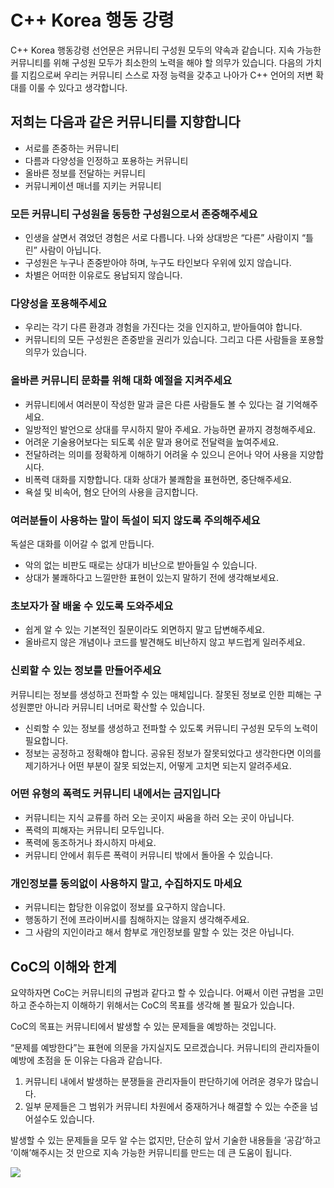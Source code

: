 # C++ Korea 행동 강령

C++ Korea 행동강령 선언문은 커뮤니티 구성원 모두의 약속과 같습니다.
지속 가능한 커뮤니티를 위해 구성원 모두가 최소한의 노력을 해야 할 의무가 있습니다.
다음의 가치를 지킴으로써 우리는 커뮤니티 스스로 자정 능력을 갖추고 나아가 C++ 언어의 저변 확대를 이룰 수 있다고 생각합니다.

## 저희는 다음과 같은 커뮤니티를 지향합니다

- 서로를 존중하는 커뮤니티
- 다름과 다양성을 인정하고 포용하는 커뮤니티
- 올바른 정보를 전달하는 커뮤니티
- 커뮤니케이션 매너를 지키는 커뮤니티

### 모든 커뮤니티 구성원을 동등한 구성원으로서 존중해주세요

- 인생을 살면서 겪었던 경험은 서로 다릅니다. 나와 상대방은 “다른” 사람이지 “틀린” 사람이 아닙니다.
- 구성원은 누구나 존중받아야 하며, 누구도 타인보다 우위에 있지 않습니다.
- 차별은 어떠한 이유로도 용납되지 않습니다.

### 다양성을 포용해주세요

- 우리는 각기 다른 환경과 경험을 가진다는 것을 인지하고, 받아들여야 합니다.
- 커뮤니티의 모든 구성원은 존중받을 권리가 있습니다. 그리고 다른 사람들을 포용할 의무가 있습니다.

### 올바른 커뮤니티 문화를 위해 대화 예절을 지켜주세요

- 커뮤니티에서 여러분이 작성한 말과 글은 다른 사람들도 볼 수 있다는 걸 기억해주세요.
- 일방적인 발언으로 상대를 무시하지 말아 주세요. 가능하면 끝까지 경청해주세요.
- 어려운 기술용어보다는 되도록 쉬운 말과 용어로 전달력을 높여주세요.
- 전달하려는 의미를 정확하게 이해하기 어려울 수 있으니 은어나 약어 사용을 지양합시다.
- 비폭력 대화를 지향합니다. 대화 상대가 불쾌함을 표현하면, 중단해주세요.
- 욕설 및 비속어, 혐오 단어의 사용을 금지합니다.

### 여러분들이 사용하는 말이 독설이 되지 않도록 주의해주세요

독설은 대화를 이어갈 수 없게 만듭니다.

- 악의 없는 비판도 때로는 상대가 비난으로 받아들일 수 있습니다.
- 상대가 불쾌하다고 느낄만한 표현이 있는지 말하기 전에 생각해보세요.

### 초보자가 잘 배울 수 있도록 도와주세요

- 쉽게 알 수 있는 기본적인 질문이라도 외면하지 말고 답변해주세요.
- 올바르지 않은 개념이나 코드를 발견해도 비난하지 않고 부드럽게 일러주세요.

### 신뢰할 수 있는 정보를 만들어주세요

커뮤니티는 정보를 생성하고 전파할 수 있는 매체입니다.
잘못된 정보로 인한 피해는 구성원뿐만 아니라 커뮤니티 너머로 확산할 수 있습니다.

- 신뢰할 수 있는 정보를 생성하고 전파할 수 있도록 커뮤니티 구성원 모두의 노력이 필요합니다.
- 정보는 공정하고 정확해야 합니다. 공유된 정보가 잘못되었다고 생각한다면 이의를 제기하거나 어떤 부분이 잘못 되었는지, 어떻게 고치면 되는지 알려주세요.

### 어떤 유형의 폭력도 커뮤니티 내에서는 금지입니다

- 커뮤니티는 지식 교류를 하러 오는 곳이지 싸움을 하러 오는 곳이 아닙니다.
- 폭력의 피해자는 커뮤니티 모두입니다.
- 폭력에 동조하거나 좌시하지 마세요.
- 커뮤니티 안에서 휘두른 폭력이 커뮤니티 밖에서 돌아올 수 있습니다.

### 개인정보를 동의없이 사용하지 말고, 수집하지도 마세요

- 커뮤니티는 합당한 이유없이 정보를 요구하지 않습니다.
- 행동하기 전에 프라이버시를 침해하지는 않을지 생각해주세요.
- 그 사람의 지인이라고 해서 함부로 개인정보를 말할 수 있는 것은 아닙니다.

## CoC의 이해와 한계

요약하자면 CoC는 커뮤니티의 규범과 같다고 할 수 있습니다.
어째서 이런 규범을 고민하고 준수하는지 이해하기 위해서는 CoC의 목표를 생각해 볼 필요가 있습니다.

CoC의 목표는 커뮤니티에서 발생할 수 있는 문제들을 예방하는 것입니다. 

“문제를 예방한다”는 표현에 의문을 가지실지도 모르겠습니다. 커뮤니티의 관리자들이 예방에 초점을 둔 이유는 다음과 같습니다.

1. 커뮤니티 내에서 발생하는 분쟁들을 관리자들이 판단하기에 어려운 경우가 많습니다.
2. 일부 문제들은 그 범위가 커뮤니티 차원에서 중재하거나 해결할 수 있는 수준을 넘어설수도 있습니다.

발생할 수 있는 문제들을 모두 알 수는 없지만, 단순히 앞서 기술한 내용들을 ‘공감’하고 ‘이해’해주시는 것 만으로 지속 가능한 커뮤니티를 만드는 데 큰 도움이 됩니다.

<a href="https://creativecommons.org/licenses/by-nc/4.0/deed.ko"><img src="https://licensebuttons.net/l/by-nc/4.0/88x31.png"></a>
